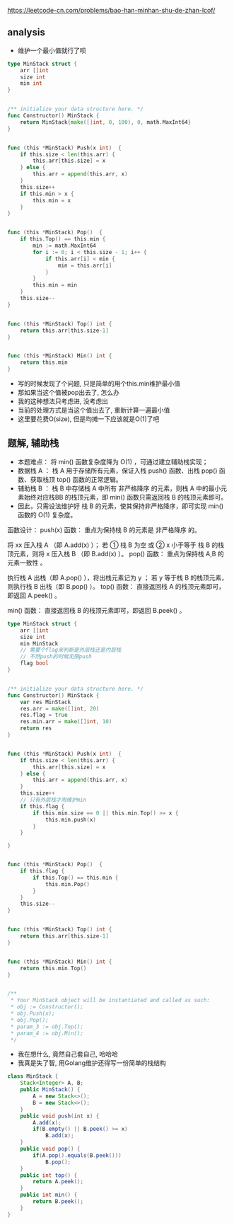 https://leetcode-cn.com/problems/bao-han-minhan-shu-de-zhan-lcof/

## analysis
- 维护一个最小值就行了呗
```go
type MinStack struct {
    arr []int
    size int
    min int
}


/** initialize your data structure here. */
func Constructor() MinStack {
    return MinStack{make([]int, 0, 100), 0, math.MaxInt64}
}


func (this *MinStack) Push(x int)  {
    if this.size < len(this.arr) {
        this.arr[this.size] = x
    } else {
        this.arr = append(this.arr, x)
    }
    this.size++
    if this.min > x {
        this.min = x
    }
}


func (this *MinStack) Pop()  {
    if this.Top() == this.min {
        min := math.MaxInt64
        for i := 0; i < this.size - 1; i++ {
            if this.arr[i] < min {
                min = this.arr[i]
            }
        }
        this.min = min
    }
    this.size--
}


func (this *MinStack) Top() int {
    return this.arr[this.size-1]
}


func (this *MinStack) Min() int {
    return this.min
}
```
- 写的时候发现了个问题, 只是简单的用个this.min维护最小值
- 那如果当这个值被pop出去了, 怎么办
- 我的这种想法只考虑进, 没考虑出
- 当前的处理方式是当这个值出去了, 重新计算一遍最小值
- 这里要花费O(size), 但是均摊一下应该就是O(1)了吧

## 题解, 辅助栈
- 本题难点： 将 min() 函数复杂度降为 O(1) ，可通过建立辅助栈实现；
- 数据栈 A ： 栈 A 用于存储所有元素，保证入栈 push() 函数、出栈 pop() 函数、获取栈顶 top() 函数的正常逻辑。
- 辅助栈 B ： 栈 B 中存储栈 A 中所有 非严格降序 的元素，则栈 A 中的最小元素始终对应栈BB 的栈顶元素，即 min() 函数只需返回栈 B 的栈顶元素即可。
- 因此，只需设法维护好 栈 B 的元素，使其保持非严格降序，即可实现 min() 函数的 O(1) 复杂度。


函数设计：
push(x) 函数： 重点为保持栈 B 的元素是 非严格降序 的。

将 xx 压入栈 A （即 A.add(x) ）；
若 ① 栈 B 为空 或 ② x 小于等于 栈 B 的栈顶元素，则将 x 压入栈 B （即 B.add(x) ）。
pop() 函数： 重点为保持栈 A,B 的 元素一致性 。

执行栈 A 出栈（即 A.pop() ），将出栈元素记为 y ；
若 y 等于栈 B 的栈顶元素，则执行栈 B 出栈（即 B.pop() ）。
top() 函数： 直接返回栈 A 的栈顶元素即可，即返回 A.peek() 。

min() 函数： 直接返回栈 B 的栈顶元素即可，即返回 B.peek() 。


```go
type MinStack struct {
    arr []int
    size int
    min MinStack
    // 需要个flag来判断是外层栈还是内层栈
    // 不然push的时候无限push
    flag bool
}


/** initialize your data structure here. */
func Constructor() MinStack {
    var res MinStack
    res.arr = make([]int, 20)
    res.flag = true
    res.min.arr = make([]int, 10)
    return res
}


func (this *MinStack) Push(x int)  {
    if this.size < len(this.arr) {
        this.arr[this.size] = x
    } else {
        this.arr = append(this.arr, x)
    }
    this.size++
    // 只有外层栈才用维护min
    if this.flag {
        if this.min.size == 0 || this.min.Top() >= x {
            this.min.push(x)
        }
    }

}


func (this *MinStack) Pop()  {
    if this.flag {
        if this.Top() == this.min {
            this.min.Pop()
        }
    }
    this.size--
}


func (this *MinStack) Top() int {
    return this.arr[this.size-1]
}


func (this *MinStack) Min() int {
    return this.min.Top()
}


/**
 * Your MinStack object will be instantiated and called as such:
 * obj := Constructor();
 * obj.Push(x);
 * obj.Pop();
 * param_3 := obj.Top();
 * param_4 := obj.Min();
 */
 ```
- 我在想什么, 竟然自己套自己, 哈哈哈
- 我真是失了智, 用Golang维护还得写一份简单的栈结构
```java
class MinStack {
    Stack<Integer> A, B;
    public MinStack() {
        A = new Stack<>();
        B = new Stack<>();
    }
    public void push(int x) {
        A.add(x);
        if(B.empty() || B.peek() >= x)
            B.add(x);
    }
    public void pop() {
        if(A.pop().equals(B.peek()))
            B.pop();
    }
    public int top() {
        return A.peek();
    }
    public int min() {
        return B.peek();
    }
}

```